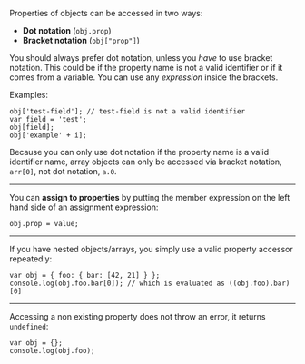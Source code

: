 Properties of objects can be accessed in two ways:

-   **Dot notation** (`obj.prop`)
-   **Bracket notation** (`obj["prop"]`)

You should always prefer dot notation, unless you *have* to use bracket notation. This could be if the property name is not a valid identifier or if it comes from a variable. You can use any *expression* inside the brackets.

Examples:

    obj['test-field']; // test-field is not a valid identifier
    var field = 'test';
    obj[field];
    obj['example' + i];

Because you can only use dot notation if the property name is a valid identifier name, array objects can only be accessed via bracket notation, `arr[0]`, not dot notation, `a.0`.

------------------------------------------------------------------------

You can **assign to properties** by putting the member expression on the left hand side of an assignment expression:

    obj.prop = value;

------------------------------------------------------------------------

If you have nested objects/arrays, you simply use a valid property accessor repeatedly:

    var obj = { foo: { bar: [42, 21] } };
    console.log(obj.foo.bar[0]); // which is evaluated as ((obj.foo).bar)[0]

------------------------------------------------------------------------

Accessing a non existing property does not throw an error, it returns `undefined`:

    var obj = {};
    console.log(obj.foo);
